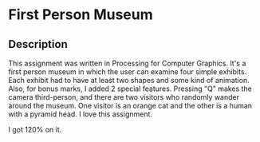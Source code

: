 # First Person Museum

## Description
This assignment was written in Processing for Computer Graphics. It's a first person museum in which the user can examine four simple
exhibits. Each exhibit had to have at least two shapes and some kind of animation. Also, for bonus marks, I added 2 special features.
Pressing "Q" makes the camera third-person, and there are two visitors who randomly wander around the museum. One visitor is an orange cat and the other is a human with a pyramid head. I love this assignment.

I got 120% on it.
